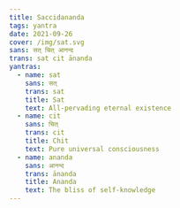 ```yaml
---
title: Saccidananda
tags: yantra
date: 2021-09-26
cover: /img/sat.svg
sans: सत् चित् आनन्द
trans: sat cit ānanda
yantras:
  - name: sat
    sans: सत्
    trans: sat
    title: Sat
    text: All-pervading eternal existence
  - name: cit
    sans: चित्
    trans: cit
    title: Chit
    text: Pure universal consciousness
  - name: ananda
    sans: आनन्द
    trans: ānanda
    title: Ananda
    text: The bliss of self-knowledge 
---
```


<sat-yantra v-for="yantra in $frontmatter.yantras" :key="yantra.name" :name="yantra.name" :info="yantra" />
